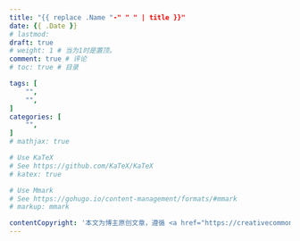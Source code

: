 ```yaml
---
title: "{{ replace .Name "-" " " | title }}"
date: {{ .Date }}
# lastmod: 
draft: true
# weight: 1 # 当为1时是置顶。
comment: true # 评论
# toc: true # 目录

tags: [
    "",
    "",
]
categories: [
    "",
]
# mathjax: true

# Use KaTeX
# See https://github.com/KaTeX/KaTeX
# katex: true

# Use Mmark
# See https://gohugo.io/content-management/formats/#mmark
# markup: mmark

contentCopyright: '本文为博主原创文章，遵循 <a href="https://creativecommons.org/licenses/by-sa/4.0/" rel="noopener" target="_blank">CC 4.0 BY-SA 版权协议</a>，转载请附上原文出处链接和本声明。'
---
```


